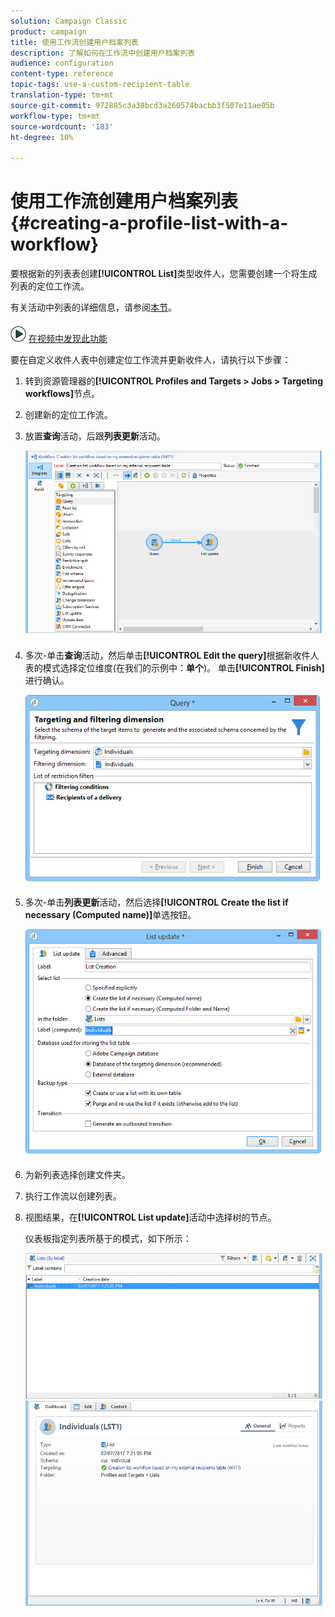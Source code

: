 ```yaml
---
solution: Campaign Classic
product: campaign
title: 使用工作流创建用户档案列表
description: 了解如何在工作流中创建用户档案列表
audience: configuration
content-type: reference
topic-tags: use-a-custom-recipient-table
translation-type: tm+mt
source-git-commit: 972885c3a38bcd3a260574bacbb3f507e11ae05b
workflow-type: tm+mt
source-wordcount: '183'
ht-degree: 10%

---
```



# 使用工作流创建用户档案列表{#creating-a-profile-list-with-a-workflow}

要根据新的列表表创建&#x200B;**[!UICONTROL List]**&#x200B;类型收件人，您需要创建一个将生成列表的定位工作流。

有关活动中列表的详细信息，请参阅[本节](../../platform/using/creating-and-managing-lists.md#about-lists-in-adobe-campaign)。

![](assets/do-not-localize/how-to-video.png) [在视频中发现此功能](../../platform/using/creating-and-managing-lists.md#create-list-in-a-wf-video)

要在自定义收件人表中创建定位工作流并更新收件人，请执行以下步骤：

1. 转到资源管理器的&#x200B;**[!UICONTROL Profiles and Targets > Jobs > Targeting workflows]**&#x200B;节点。
1. 创建新的定位工作流。
1. 放置&#x200B;**查询**&#x200B;活动，后跟&#x200B;**列表更新**&#x200B;活动。

   ![](assets/mapping_create_list_workflow01.png)

1. 多次-单击&#x200B;**查询**&#x200B;活动，然后单击&#x200B;**[!UICONTROL Edit the query]**&#x200B;根据新收件人表的模式选择定位维度(在我们的示例中：**单个**)。 单击&#x200B;**[!UICONTROL Finish]**&#x200B;进行确认。

   ![](assets/mapping_create_list_workflow03.png)

1. 多次-单击&#x200B;**列表更新**&#x200B;活动，然后选择&#x200B;**[!UICONTROL Create the list if necessary (Computed name)]**&#x200B;单选按钮。

   ![](assets/mapping_create_list_workflow02.png)

1. 为新列表选择创建文件夹。
1. 执行工作流以创建列表。
1. 视图结果，在&#x200B;**[!UICONTROL List update]**&#x200B;活动中选择树的节点。

   仪表板指定列表所基于的模式，如下所示：

   ![](assets/mapping_list_view.png)


